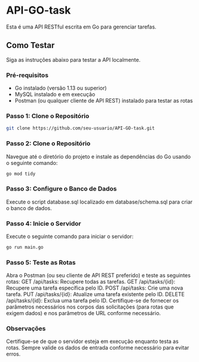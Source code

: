 # API-GO-task

Esta é uma API RESTful escrita em Go para gerenciar tarefas.

## Como Testar

Siga as instruções abaixo para testar a API localmente.

### Pré-requisitos

- Go instalado (versão 1.13 ou superior)
- MySQL instalado e em execução
- Postman (ou qualquer cliente de API REST) instalado para testar as rotas

### Passo 1: Clone o Repositório

```bash
git clone https://github.com/seu-usuario/API-GO-task.git
```
### Passo 2: Clone o Repositório
Navegue até o diretório do projeto e instale as dependências do Go usando o seguinte comando:

```bash
go mod tidy
```
### Passo 3: Configure o Banco de Dados

Execute o script database.sql localizado em database/schema.sql para criar o banco de dados.

### Passo 4: Inicie o Servidor
Execute o seguinte comando para iniciar o servidor:
```bash
go run main.go
```

### Passo 5: Teste as Rotas
Abra o Postman (ou seu cliente de API REST preferido) e teste as seguintes rotas:
GET /api/tasks: Recupere todas as tarefas.
GET /api/tasks/{id}: Recupere uma tarefa específica pelo ID.
POST /api/tasks: Crie uma nova tarefa.
PUT /api/tasks/{id}: Atualize uma tarefa existente pelo ID.
DELETE /api/tasks/{id}: Exclua uma tarefa pelo ID.
Certifique-se de fornecer os parâmetros necessários nos corpos das solicitações (para rotas que exigem dados) e nos parâmetros de URL conforme necessário.

### Observações
Certifique-se de que o servidor esteja em execução enquanto testa as rotas.
Sempre valide os dados de entrada conforme necessário para evitar erros.

